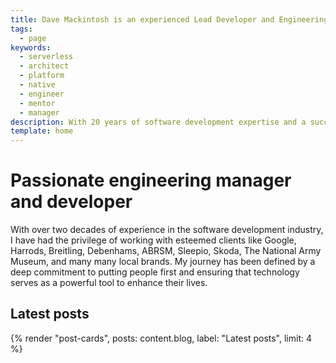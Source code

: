 ```yaml
---
title: Dave Mackintosh is an experienced Lead Developer and Engineering Manager
tags:
  - page
keywords:
  - serverless
  - architect
  - platform
  - native
  - engineer
  - mentor
  - manager
description: With 20 years of software development expertise and a successful 10-year solo business. Explore my track record of working with renowned clients and delivering stable, high-performant code with a people-first approach
template: home
---
```


# Passionate engineering manager and developer

With over two decades of experience in the software development industry, I have had the privilege of working with esteemed clients like Google, Harrods, Breitling, Debenhams, ABRSM, Sleepio, Skoda, The National Army Museum, and many many local brands. My journey has been defined by a deep commitment to putting people first and ensuring that technology serves as a powerful tool to enhance their lives.

## Latest posts

{% render "post-cards", posts: content.blog, label: "Latest posts", limit: 4 %}

